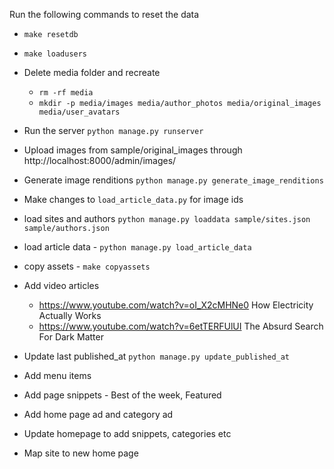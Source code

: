 Run the following commands to reset the data

-   `make resetdb`

-   `make loadusers`

-   Delete media folder and recreate

    -   `rm -rf media`
    -   `mkdir -p media/images media/author_photos media/original_images media/user_avatars`

-   Run the server `python manage.py runserver`

-   Upload images from sample/original_images through http://localhost:8000/admin/images/

-   Generate image renditions `python manage.py generate_image_renditions`

-   Make changes to `load_article_data.py` for image ids

-   load sites and authors `python manage.py loaddata sample/sites.json sample/authors.json`

-   load article data - `python manage.py load_article_data`
-   copy assets - `make copyassets`
-   Add video articles

    -   https://www.youtube.com/watch?v=oI_X2cMHNe0 How Electricity Actually Works
    -   https://www.youtube.com/watch?v=6etTERFUlUI The Absurd Search For Dark Matter

-   Update last published_at `python manage.py update_published_at`

-   Add menu items
-   Add page snippets - Best of the week, Featured
-   Add home page ad and category ad

-   Update homepage to add snippets, categories etc

-   Map site to new home page
